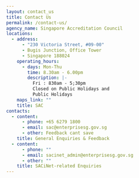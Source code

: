 ```yaml
---
layout: contact_us
title: Contact Us
permalink: /contact-us/
agency_name: Singapore Accreditation Council
locations:
  - address:
      - "230 Victoria Street, #09-00"
      - Bugis Junction, Office Tower
      - Singapore 188024
    operating_hours:
      - days: Mon-Thu
        time: 8.30am - 6.00pm
        description: |-
          Fri : 830am - 5;30pm
          Closed on Public Holidays and
          Public Holidays
    maps_link: ""
    title: SAC
contacts:
  - content:
      - phone: +65 6279 1800
      - email: sac@enterprisesg.gov.sg
      - other: Feedback cant save
    title: General Enquiries & Feedback
  - content:
      - phone: ""
      - email: sacinet_admin@enterprisesg.gov.sg
      - other: ""
    title: SACiNet-related Enquiries
---
```

